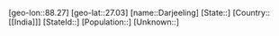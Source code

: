 ﻿---
location: [27.03,88.27]
mapzoom: [7,12] 
mapmarker: city 
type: City
SpocWebEntityId: 29718
isDeleted: false
confidential: public
tags:
- geo/City

---

[geo-lon::88.27]
[geo-lat::27.03]
[name::Darjeeling]
[State::]
[Country::[[India]]]
[StateId::]
[Population::]
[Unknown::]

